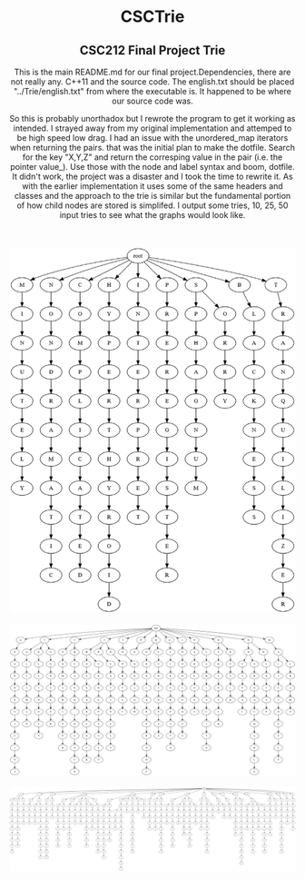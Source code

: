 <h1 align="center">CSCTrie</h1>
<h2 align="center">CSC212 Final Project Trie</h2>

<p align="center">This is the main README.md for our final project.Dependencies, there are not really any.  C++11 and the source code.  The english.txt should be placed "../Trie/english.txt" from where the executable is.  It happened to be where our source code was.
  
</p>

<p align="center">So this is probably unorthadox but I rewrote the program to get it working as intended.  I strayed away from my original implementation and attemped to be high speed low drag. I had an issue with the unordered_map iterators when returning the pairs.
that was the initial plan to make the dotfile.  Search for the key "X,Y,Z" and return the corresping value in the pair (i.e. the pointer value_).  Use those with the node and label syntax and boom, dotfile.  It didn't work, the project was a disaster and I took the time 
to rewrite it.  As with the earlier implementation it uses some of the same headers and classes and the approach to the trie is similar but the fundamental portion of how child nodes are stored is simplifed.  I output some tries,
10, 25, 50 input tries to see what the graphs would look like.</p>
<br>
<br>
<img src="img/10input.png">

<br>
<br>
<img src="img/25input.png">

<br>
<br>
<img src="img/50input.png">